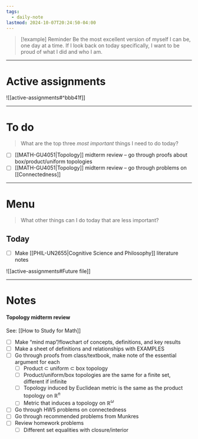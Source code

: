 ```yaml
---
tags:
  - daily-note
lastmod: 2024-10-07T20:24:50-04:00
---
```

>[!example] Reminder
>Be the most excellent version of myself I can be, one day at a time. If I look back on today specifically, I want to be proud of what I did and who I am.

---
# Active assignments

![[active-assignments#^bbb41f]]

---
# To do

> What are the top three *most important* things I need to do today?

- [ ] [[MATH-GU4051|Topology]] midterm review – go through proofs about box/product/uniform topologies
- [ ] [[MATH-GU4051|Topology]] midterm review – go through problems on [[Connectedness]]

----
# Menu

> What other things can I do today that are less important?
## Today

- [ ] Make [[PHIL-UN2655|Cognitive Science and Philosophy]] literature notes

![[active-assignments#Future file]]

---

# Notes

#### Topology midterm review

See: [[How to Study for Math]]

- [ ] Make “mind map”/flowchart of concepts, definitions, and key results
- [ ] Make a sheet of definitions and relationships with EXAMPLES
- [ ] Go through proofs from class/textbook, make note of the essential argument for each
	- [ ] Product $\subset$ uniform $\subset$ box topology
	- [ ] Product/uniform/box topologies are the same for a finite set, different if infinite
	- [ ] Topology induced by Euclidean metric is the same as the product topology on $\mathbb R^n$
	- [ ] Metric that induces a topology on $\mathbb R^\omega$
- [ ] Go through HW5 problems on connectedness
- [ ] Go through recommended problems from Munkres
- [ ] Review homework problems
	- [ ] Different set equalities with closure/interior